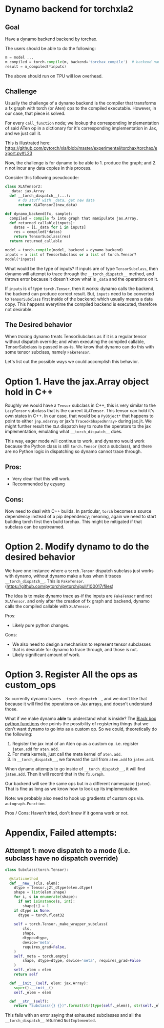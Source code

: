 # Dynamo backend for torchxla2

## Goal

Have a dynamo backend backend by torchax.

The users should be able to do the following:

```python
m = model ...
m_compiled = torch.compile(m, backend='torchax_compile')  # backend name TBD
result = m_compiled(*inputs)
```

The above should run on TPU will low overhead.

## Challenge

Usually the challenge of a dynamo backend is the compiler that
transforms a fx graph with torch (or Aten) ops to the compiled executable.
However, in our case, that piece is solved.

For every `call_function` node; we lookup the corresponding implementation of
said ATen op in a dictionary for it's corresponding implementation in Jax,
and we just call it.

This is illustrated here: https://github.com/pytorch/xla/blob/master/experimental/torchax/torchax/export.py#L23

Now, the challenge is for dynamo to be able to 1. produce the graph; and 2. n
not incur any data copies in this process.


Consider this following pseudocode:

```python
class XLATensor2:
  _data: jax.Array 
  def __torch_dispatch__(...):
      # do stuff with _data, get new data
      return XLATensor2(new_data)

def dynamo_backend(fx, sample):
  compiled = compile fx into graph that manipulate jax.Array.
  def returned_callable(inputs):
    datas = [i._data for i in inputs]
    res = compiled(*datas)
    return TensorSubclass(res)
  return returned_callable

model = torch.compile(model, backend = dynamo_backend)
inputs = a list of TensorSubclass or a list of torch.Tensor?
model(*inputs)
```

What would be the type of inputs?
If inputs are of type `TensorSubclass`, then dynamo
will attempt to trace through the `__torch_dispatch__` method,
and throws error because it doesn't know what is `_data` and the
operations on it.

If `inputs` is of type `torch.Tensor`, then it works: dynamo 
calls the backend, the backend can produce correct result.
But, `inputs` need to be converted to `TensorSubclass` first inside of
the backend; which usually means a data copy. This happens everytime 
the compiled backend is executed, therefore not desirable.

## The Desired behavior

When *tracing* dynamo treats TensorSubclass as if it is a regular tensor
without dispatch override; and when executing the compiled callable,
TensorSubclass is passed in as-is. We know that dynamo can do this with 
some tensor subclass, namely `FakeTensor`.


Let's list out the possible ways we could accomplish this behavior.


# Option 1. Have the jax.Array object hold in C++

Roughly we would have a `Tensor` subclass in C++, this is very
similar to the `LazyTensor` subclass that is the current `XLATensor`.
This tensor can hold it's own states in C++. In our case, that would 
be a `PyObject*` that happens to point to either `jnp.ndarray` or 
jax's `Traced<ShapedArray>` during jax.jit. We might further result the
`XLA` dispatch key to route the operators to the jax implementation, 
emulating what `__torch_dispatch__` does.

This way, eager mode will continue to work, and dynamo would work
because the Python class is still `torch.Tensor` (not a subclass), and
there are no Python logic in dispatching so dynamo cannot trace through.

## Pros:
* Very clear that this will work. 
* Recommended by ezyang

## Cons:
Now need to deal with C++ builds. In particular, `torch` becomes a source
dependency instead of a pip dependency; meaning, again we need to start
building torch first then build torchax. This might be mitigated if
that subclass can be upstreamed.


# Option 2. Modify dynamo to do the desired behavior

We have one instance where a `torch.Tensor` dispatch subclass
just works with dynamo, without dynamo make a fuss when it traces
`__torch_dispatch__`. This is `FakeTensor`. (https://github.com/pytorch/pytorch/pull/100017/files)

The idea is to make dynamo trace as-if the inputs are `FakeTensor` and
not `XLATensor`. and only after the creation of fx graph and backend, dynamo
calls the compiled callable with `XLATensor`.

Pros:
* Likely pure python changes. 

Cons:
* We also need to design a mechanism to represent tensor subclasses that
  is desirable for dynamo to trace through, and those is not.
* Likely significant amount of work.


# Option 3. Register All the ops as custom_ops

So currently dynamo traces `__torch_dispatch__`, and we don't like that
because it will find the operations on Jax arrays, and doesn't understand those.

What if we make dynamo **able** to understand what is inside?
The [Black box python functions](https://docs.google.com/document/d/1ZuCVyMfibExwvtzhd9cfMWk5zXT3Dhy1b3kuvAIkBoU/edit#heading=h.56tggsazyrkh) doc 
points the possibility of registering things that we don't want dynamo
to go into as a custom op. So we could, theoretically do the following:

1. Register the jax impl of an Aten op as a custom op.
   i.e. register `jaten.add` for `aten.add`.
2. For meta kernels, just call the meta kernel of `aten.add`.
3. In `__torch_dispatch__`, we forward the call from `aten.add` to `jaten.add`.

When dynamo attempts to go inside of `__torch_dispatch__`, it will find
`jaten.add`. Then it will record that in the `fx.Graph`.

Our backend will see the same ops but in a different namespace (`jaten`).
That is fine as long as we know how to look up its implementation.

Note: we probably also need to hook up gradients of custom ops via. `autograph.Function`. 


Pros / Cons:
Haven't tried, don't know if it gonna work or not.






# Appendix, Failed attempts:

## Attempt 1: move dispatch to a mode (i.e. subclass have no dispatch override)

```python
class Subclass(torch.Tensor):

  @staticmethod
  def __new__(cls, elem):
    dtype = tensor.j2t_dtype(elem.dtype)
    shape = list(elem.shape)
    for i, s in enumerate(shape):
      if not isinstance(s, int):
        shape[i] = 1
    if dtype is None:
      dtype = torch.float32
    
    self = torch.Tensor._make_wrapper_subclass(
        cls,
        shape,
        dtype=dtype,
        device='meta',
        requires_grad=False,
    )
    self._meta = torch.empty(
        shape, dtype=dtype, device='meta', requires_grad=False
    )
    self._elem = elem
    return self

  def __init__(self, elem: jax.Array):
    super().__init__()
    self._elem = elem

  def __str__(self):
    return "Subclass({} {})".format(str(type(self._elem)), str(self._elem))

``` 

This fails with an error saying that exhausted subclasses and all the `__torch_dispatch__` returned `NotImplemented`.

